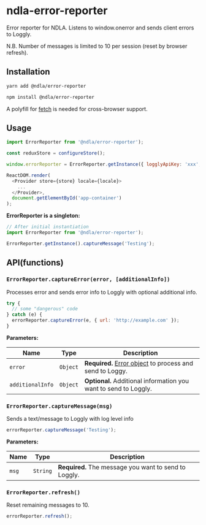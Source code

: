 # ndla-error-reporter

Error reporter for NDLA. Listens to window.onerror and sends client errors to Loggly.

N.B. Number of messages is limited to 10 per session (reset by browser refresh).

## Installation

```sh
yarn add @ndla/error-reporter
```

```sh
npm install @ndla/error-reporter
```

A polyfill for [fetch](https://developer.mozilla.org/en/docs/Web/API/Fetch_API) is needed for cross-browser support.

## Usage

```js
import ErrorReporter from '@ndla/error-reporter');

const reduxStore = configureStore();

window.errorReporter = ErrorReporter.getInstance({ logglyApiKey: 'xxx', store: reduxStore, environment: 'test', componentName: 'ndla-frontend' });

ReactDOM.render(
  <Provider store={store} locale={locale}>
    ...
  </Provider>,
  document.getElementById('app-container')
);
```

**ErrorReporter is a singleton:**

```js
// After initial instantiation
import ErrorReporter from '@ndla/error-reporter');

ErrorReporter.getInstance().captureMessage('Testing');
```

## API(functions)

### `ErrorReporter.captureError(error, [additionalInfo])`

Processes error and sends error info to Loggly with optional additional info.

```js
try {
  // some "dangerous" code
} catch (e) {
  errorReporter.captureError(e, { url: 'http://example.com' });
}
```

**Parameters:**

| Name             | Type     | Description                                                                                                                                        |
| ---------------- | -------- | -------------------------------------------------------------------------------------------------------------------------------------------------- |
| `error`          | `Object` | **Required.** [Error object](https://developer.mozilla.org/en-US/docs/Web/JavaScript/Reference/Global_Objects/Error) to process and send to Loggy. |
| `additionalInfo` | `Object` | **Optional.** Additional information you want to send to Loggly.                                                                                   |

### `ErrorReporter.captureMessage(msg)`

Sends a text/message to Loggly with log level info

```js
errorReporter.captureMessage('Testing');
```

**Parameters:**

| Name  | Type     | Description                                           |
| ----- | -------- | ----------------------------------------------------- |
| `msg` | `String` | **Required.** The message you want to send to Loggly. |

### `ErrorReporter.refresh()`

Reset remaining messages to 10.

```js
errorReporter.refresh();
```
